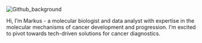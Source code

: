 ![Github_background](https://github.com/user-attachments/assets/abb14925-20b3-4dc6-9fdb-c35e7c6673f2)

Hi, I’m Markus - a molecular biologist and data analyst with expertise in the molecular mechanisms of cancer development and progression. 
I’m excited to pivot towards tech-driven solutions for cancer diagnostics.

<!---
mkaller76/mkaller76 is a ✨ special ✨ repository because its `README.md` (this file) appears on your GitHub profile.
You can click the Preview link to take a look at your changes.
--->
